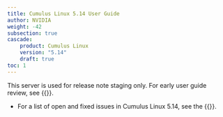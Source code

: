 ```yaml
---
title: Cumulus Linux 5.14 User Guide
author: NVIDIA
weight: -42
subsection: true
cascade:
    product: Cumulus Linux
    version: "5.14"
    draft: true
toc: 1
---
```

This server is used for release note staging only. For early user guide review, see {{<exlink url="https://ania-stage.dao6mistqkn0c.amplifyapp.com/networking-ethernet-software/cumulus-linux-514/Whats-New/" text="ania-stage">}}.

- For a list of open and fixed issues in Cumulus Linux 5.14, see the {{<link title="Cumulus Linux 5.14 Release Notes" text="Cumulus Linux 5.14 Release Notes">}}.
